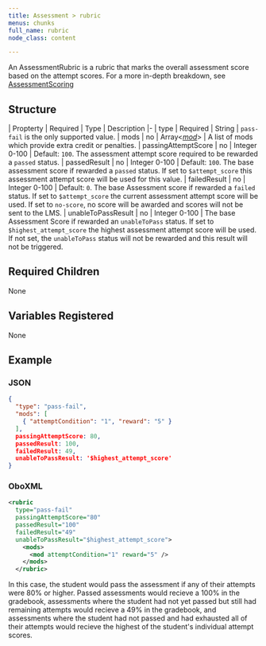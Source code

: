 ```yaml
---
title: Assessment > rubric
menus: chunks
full_name: rubric
node_class: content

---
```

An AssessmentRubric is a rubric that marks the overall assessment score based on the attempt scores. For a more in-depth breakdown, see [AssessmentScoring](assessment_scoring.md)

## Structure


| Propterty | Required | Type | Description
|-
| type | Required | String | `pass-fail` is the only supported value.
| mods | no | Array\<*[mod](content_mod.md)*> | A list of mods which provide extra credit or penalties.
| passingAttemptScore | no | Integer 0-100 | Default: `100`. The assessment attempt score required to be rewarded a `passed` status.
| passedResult | no | Integer 0-100 | Default: `100`. The base assessment score if rewarded a `passed` status. If set to `$attempt_score` this assessment attempt score will be used for this value.
| failedResult | no | Integer 0-100 | Default: `0`. The base Assessment score if rewarded a `failed` status. If set to `$attempt_score` the current assessment attempt score will be used.  If set to `no-score`, no score will be awarded and scores will not be sent to the LMS.
| unableToPassResult | no | Integer 0-100 | The base Assessment Score if rewarded an `unableToPass` status. If set to `$highest_attempt_score` the highest assessment attempt score will be used. If not set, the `unableToPass` status will not be rewarded and this result will not be triggered.

## Required Children

None

## Variables Registered

None

## Example

### JSON

```json
{
  "type": "pass-fail",
  "mods": [
    { "attemptCondition": "1", "reward": "5" }
  ],
  passingAttemptScore: 80,
  passedResult: 100,
  failedResult: 49,
  unableToPassResult: '$highest_attempt_score'
}
```

### OboXML

```xml
<rubric
  type="pass-fail"
  passingAttemptScore="80"
  passedResult="100"
  failedResult="49"
  unableToPassResult="$highest_attempt_score">
    <mods>
      <mod attemptCondition="1" reward="5" />
    </mods>
  </rubric>
```

In this case, the student would pass the assessment if any of their attempts were 80% or higher.  Passed assessments would recieve a 100% in the gradebook, assessments where the student had not yet passed but still had remaining attempts would recieve a 49% in the gradebook, and assessments where the student had not passed and had exhausted all of their attempts would recieve the highest of the student's individual attempt scores.
